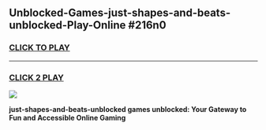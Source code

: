 
## Unblocked-Games-just-shapes-and-beats-unblocked-Play-Online #216n0
<h3>
<a href="https://news.freeplayer.one?title=just-shapes-and-beats-unblocked&ref=3">CLICK TO PLAY</a></h3>
<hr>

<h3>
<a href="https://news.freeplayer.one?title=just-shapes-and-beats-unblocked&ref=3">CLICK 2 PLAY</a>
  
</h3>

<a href="https://news.freeplayer.one?title=just-shapes-and-beats-unblocked&ref=3"><img src="https://clearcache.store/games.png"></a>


**just-shapes-and-beats-unblocked games unblocked: Your Gateway to Fun and Accessible Online Gaming**
